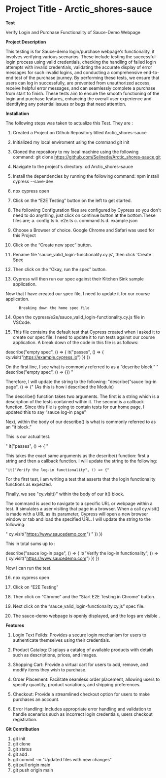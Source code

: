 # Project Title - Arctic_shores-sauce

 **Test**

 Verify Login and Purchase Functionality of Sauce-Demo Webpage

 **Project Description**

 This testing is for Sauce-demo login/purchase webpage's functionality, it involves verifying various scenarios. These include testing the successful login process using valid credentials, checking the handling of failed login attempts with invalid credentials, validating the accurate display of error messages for such invalid logins, and conducting a comprehensive end-to-end test of the purchase journey. By performing these tests, we ensure that users can log in successfully, are prevented from unauthorized access, receive helpful error messages, and can seamlessly complete a purchase from start to finish. These tests aim to ensure the smooth functioning of the login and purchase features, enhancing the overall user experience and identifying any potential issues or bugs that need attention.

 **Installation**

 The following steps was taken to actualize this Test. They are :

 1. Created a Project on Github Repository titled Arctic_shores-sauce
    
 2. Initialized my local enviroment using the command git init

 3. Cloned the repository to my local machine using the following command: git clone https://github.com/Selinede/Arctic_shores-sauce.git

 4. Navigate to the project's directory: cd Arctic_shores-sauce

 5. Install the dependencies by running the following command: npm install cypress --save-dev

 6. npx cypress open

 7. Click on the “E2E Testing” button on the left to get started.

 8. The following Configuration files are configured by Cypress so you don't need to do anything, just click on continue button at the bottom.These files are;
 a. config.ts
 b. e2e.ts
 c. command.ts
 d. example.json

 9. Choose a Browser of choice. Google Chrome and Safari was used for this Project

 10. Click on the “Create new spec” button.

 11. Rename file 'sauce_valid_login-functionality.cy.js', then click 'Create Spec

 12. Then click on the “Okay, run the spec” button.

 13. Cypress will then run our spec against their Kitchen Sink sample application.

 Now that I have created our spec file, I need to update it for our course application.

          Breaking down the home spec file

 14. Open the cypress/e2e/sauce_valid_login-functionality.cy.js file in VSCode.

 15. This file contains the default test that Cypress created when i asked it to create our spec file. I need to update it to run tests against our course application. A break down of the code in this file is as follows:

 describe("empty spec", () => {
  it("passes", () => {
    cy.visit("https://example.cypress.io")
   })
 })

  On the first line, I see what is commonly referred to as a “describe block.”
  " describe("empty spec", () => {}) "

  Therefore, I will update the string to the following:
   "describe("sauce log-in page", () => {" (As this is how i described the Module)

  The describe() function takes two arguments. The first is a string which is a description of the tests contained within it. The second is a callback function. Since this file is going to contain tests for our home page, I updated this to say “sauce log-in page”

  Next, within the body of our describe() is what is commonly referred to as an “it block.”

  This is our actual test.

  " it("passes", () => { "

   This takes the exact same arguments as the describe() function: first a string and then a callback function. I will update the string to the following:

    "it("Verify the log-in functionality", () => {"

  For the first test, i am writing a test that asserts that the login functionality functions as expected.

  Finally, we see "cy.visit()" within the body of our it() block.

  The command is used to navigate to a specific URL or webpage within a test. It simulates a user visiting that page in a browser. When a call cy.visit() is made with a URL as its parameter, Cypress will open a new browser window or tab and load the specified URL. I will update the string to the following:

  " cy.visit("https://www.saucedemo.com") "
  })
 })

 This in total sums up to :

  describe("sauce log-in page", () => {
  it("Verify the log-in functionality", () => {
    cy.visit("https://www.saucedemo.com")
   })
 })

 Now i can run the test.

 16. npx cypress open

 17. Click on “E2E Testing”

 18. Then click on “Chrome” and the “Start E2E Testing in Chrome” button.

 19. Next click on the “sauce_valid_login-functionality.cy.js” spec file.

 20. The sauce-demo webpage is openly displayed, and the logs are visible .

 **Features**

 1. Login Text Feilds: Provides a secure login mechanism for users to authenticate themselves using their credentials.

 2. Product Catalog: Displays a catalog of available products with details such as descriptions, prices, and images.

 3. Shopping Cart: Provide a virtual cart for users to add, remove, and modify items they wish to purchase.

 4. Order Placement: Facilitate seamless order placement, allowing users to specify quantity, product variations, and shipping preferences.

 5. Checkout: Provide a streamlined checkout option for users to make purchases an account.

 6. Error Handling: Includes appropriate error handling and validation to handle scenarios such as incorrect login credentials, users checkout registration.


 **Git Contribution**

 1. git init
 2. git clone
 3. git status
 4. git add .
 5. git commit -m "Updated files with new changes"
 6. git pull origin main
 7. git push origin main















